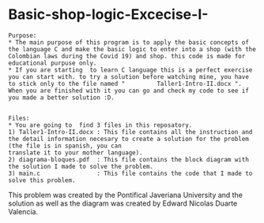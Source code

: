# Basic-shop-logic-Excecise-I-


    Purpose:
    * The main purpose of this program is to apply the basic concepts of the language C and make the basic logic to enter into a shop (with the Colombian laws during the Covid 19) and shop. this code is made for educational purpuse only.
    * If you are starting  to learn C language this is a perfect exercise you can start with. to try a solution before watching mine, you have to stick only to the file named "         Taller1-Intro-II.docx ". When you are finished with it you can go and check my code to see if you made a better solution :D.


    Files:
    * You are going to  find 3 files in this reposatory.
    1) Taller1-Intro-II.docx : This file contains all the instruction and the detail information necesary to create a solution for the problem (the file is in spanish, you can                                    translate it to your mother language).
    2) diagrama-bloques.pdf  : This file contains the block diagram with the solution I made to solve the problem.
    3) main.c                : This file contains the code that I made to solve this problem.
    
 
This problem was created by the Pontifical Javeriana University and the solution as well as the diagram was created by Edward Nicolas Duarte Valencia.
